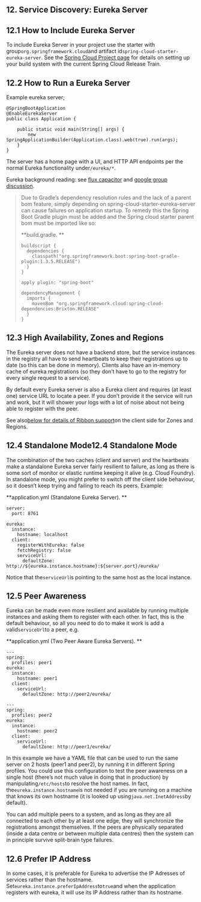 ## 12. Service Discovery: Eureka Server

## 12.1 How to Include Eureka Server

To include Eureka Server in your project use the starter with  group`org.springframework.cloud`and artifact id`spring-cloud-starter-eureka-server`. See the [Spring Cloud Project page](https://projects.spring.io/spring-cloud/) for details on setting up your build system with the current Spring Cloud Release Train.

## 12.2 How to Run a Eureka Server

Example eureka server;

```
@SpringBootApplication
@EnableEurekaServer
public class Application {

    public static void main(String[] args) {
        new SpringApplicationBuilder(Application.class).web(true).run(args);
    }
}
```

The server has a home page with a UI, and HTTP API endpoints per the normal Eureka functionality under`/eureka/*`.

Eureka background reading: see [flux capacitor](https://github.com/cfregly/fluxcapacitor/wiki/NetflixOSS-FAQ#eureka-service-discovery-load-balancer) and [google group discussion](https://groups.google.com/forum/?fromgroups#!topic/eureka_netflix/g3p2r7gHnN0).

> Due to Gradle’s dependency resolution rules and the lack of a parent bom feature, simply depending on spring-cloud-starter-eureka-server can cause failures on application startup. To remedy this the Spring Boot Gradle plugin must be added and the Spring cloud starter parent bom must be imported like so:
>
> **build.gradle. **
>
> ```
> buildscript {
>   dependencies {
>     classpath("org.springframework.boot:spring-boot-gradle-plugin:1.3.5.RELEASE")
>   }
> }
>
> apply plugin: "spring-boot"
>
> dependencyManagement {
>   imports {
>     mavenBom "org.springframework.cloud:spring-cloud-dependencies:Brixton.RELEASE"
>   }
> }
> ```

## 12.3 High Availability, Zones and Regions

The Eureka server does not have a backend store, but the service instances in the registry all have to send heartbeats to keep their registrations up to date \(so this can be done in memory\). Clients also have an in-memory cache of eureka registrations \(so they don’t have to go to the registry for every single request to a service\).

By default every Eureka server is also a Eureka client and requires \(at least one\) service URL to locate a peer. If you don’t provide it the service will run and work, but it will shower your logs with a lot of noise about not being able to register with the peer.

See also[below for details of Ribbon support](http://cloud.spring.io/spring-cloud-static/Dalston.SR4/multi/multi_spring-cloud-ribbon.html)on the client side for Zones and Regions.

## 12.4 Standalone Mode12.4 Standalone Mode

The combination of the two caches \(client and server\) and the heartbeats make a standalone Eureka server fairly resilient to failure, as long as there is some sort of monitor or elastic runtime keeping it alive \(e.g. Cloud Foundry\). In standalone mode, you might prefer to switch off the client side behaviour, so it doesn’t keep trying and failing to reach its peers. Example:

**application.yml \(Standalone Eureka Server\). **

```
server:
  port: 8761

eureka:
  instance:
    hostname: localhost
  client:
    registerWithEureka: false
    fetchRegistry: false
    serviceUrl:
      defaultZone: http://${eureka.instance.hostname}:${server.port}/eureka/
```

Notice that the`serviceUrl`is pointing to the same host as the local instance.

## 12.5 Peer Awareness

Eureka can be made even more resilient and available by running multiple instances and asking them to register with each other. In fact, this is the default behaviour, so all you need to do to make it work is add a valid`serviceUrl`to a peer, e.g.

**application.yml \(Two Peer Aware Eureka Servers\). **

```
---
spring:
  profiles: peer1
eureka:
  instance:
    hostname: peer1
  client:
    serviceUrl:
      defaultZone: http://peer2/eureka/

---
spring:
  profiles: peer2
eureka:
  instance:
    hostname: peer2
  client:
    serviceUrl:
      defaultZone: http://peer1/eureka/
```

In this example we have a YAML file that can be used to run the same server on 2 hosts \(peer1 and peer2\), by running it in different Spring profiles. You could use this configuration to test the peer awareness on a single host \(there’s not much value in doing that in production\) by manipulating`/etc/hosts`to resolve the host names. In fact, the`eureka.instance.hostname`is not needed if you are running on a machine that knows its own hostname \(it is looked up using`java.net.InetAddress`by default\).

You can add multiple peers to a system, and as long as they are all connected to each other by at least one edge, they will synchronize the registrations amongst themselves. If the peers are physically separated \(inside a data centre or between multiple data centres\) then the system can in principle survive split-brain type failures.

## 12.6 Prefer IP Address

In some cases, it is preferable for Eureka to advertise the IP Adresses of services rather than the hostname. Set`eureka.instance.preferIpAddress`to`true`and when the application registers with eureka, it will use its IP Address rather than its hostname.

